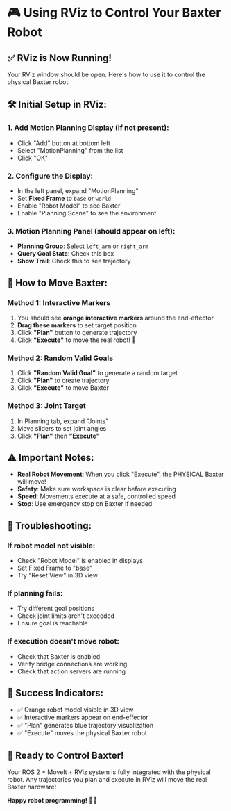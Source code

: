 # 🎮 Using RViz to Control Your Baxter Robot

## ✅ RViz is Now Running!

Your RViz window should be open. Here's how to use it to control the physical Baxter robot:

## 🛠️ Initial Setup in RViz:

### 1. **Add Motion Planning Display** (if not present):
   - Click "Add" button at bottom left
   - Select "MotionPlanning" from the list
   - Click "OK"

### 2. **Configure the Display**:
   - In the left panel, expand "MotionPlanning"
   - Set **Fixed Frame** to `base` or `world`
   - Enable "Robot Model" to see Baxter
   - Enable "Planning Scene" to see the environment

### 3. **Motion Planning Panel** (should appear on left):
   - **Planning Group**: Select `left_arm` or `right_arm`
   - **Query Goal State**: Check this box
   - **Show Trail**: Check this to see trajectory

## 🎯 How to Move Baxter:

### **Method 1: Interactive Markers**
1. You should see **orange interactive markers** around the end-effector
2. **Drag these markers** to set target position
3. Click **"Plan"** button to generate trajectory
4. Click **"Execute"** to move the real robot! 🤖

### **Method 2: Random Valid Goals**
1. Click **"Random Valid Goal"** to generate a random target
2. Click **"Plan"** to create trajectory  
3. Click **"Execute"** to move Baxter

### **Method 3: Joint Target**
1. In Planning tab, expand "Joints"
2. Move sliders to set joint angles
3. Click **"Plan"** then **"Execute"**

## ⚠️ Important Notes:

- **Real Robot Movement**: When you click "Execute", the PHYSICAL Baxter will move!
- **Safety**: Make sure workspace is clear before executing
- **Speed**: Movements execute at a safe, controlled speed
- **Stop**: Use emergency stop on Baxter if needed

## 🔧 Troubleshooting:

### If robot model not visible:
- Check "Robot Model" is enabled in displays
- Set Fixed Frame to "base"
- Try "Reset View" in 3D view

### If planning fails:
- Try different goal positions
- Check joint limits aren't exceeded
- Ensure goal is reachable

### If execution doesn't move robot:
- Check that Baxter is enabled
- Verify bridge connections are working
- Check that action servers are running

## 🎉 Success Indicators:

- ✅ Orange robot model visible in 3D view
- ✅ Interactive markers appear on end-effector  
- ✅ "Plan" generates blue trajectory visualization
- ✅ "Execute" moves the physical Baxter robot

## 🚀 Ready to Control Baxter!

Your ROS 2 + MoveIt + RViz system is fully integrated with the physical robot. Any trajectories you plan and execute in RViz will move the real Baxter hardware!

**Happy robot programming!** 🤖✨